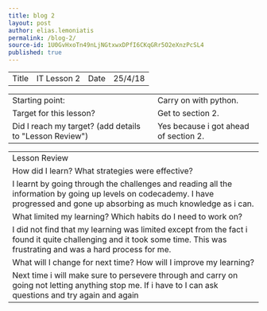 ```yaml
---
title: blog 2
layout: post
author: elias.lemoniatis
permalink: /blog-2/
source-id: 1U0GvHxoTn49nLjNGtxwxDPfI6CKqGRr5O2eXnzPcSL4
published: true
---
```

<table>
  <tr>
    <td>Title</td>
    <td>IT Lesson  2</td>
    <td>Date</td>
    <td>25/4/18</td>
  </tr>
</table>


<table>
  <tr>
    <td>Starting point:</td>
    <td>Carry on with python.</td>
  </tr>
  <tr>
    <td>Target for this lesson?</td>
    <td>Get to section 2.</td>
  </tr>
  <tr>
    <td>Did I reach my target? 
(add details to "Lesson Review")</td>
    <td>Yes because i got ahead of section 2.</td>
  </tr>
</table>


<table>
  <tr>
    <td>Lesson Review</td>
  </tr>
  <tr>
    <td>How did I learn? What strategies were effective? </td>
  </tr>
  <tr>
    <td>I learnt by going through the challenges and reading all the information by going up levels on codecademy. I have progressed and gone up absorbing as much knowledge as i can.</td>
  </tr>
  <tr>
    <td>What limited my learning? Which habits do I need to work on? </td>
  </tr>
  <tr>
    <td>I did not find that my learning was limited except from the fact i found it quite challenging and it took some time. This was frustrating and was a hard process for me.

</td>
  </tr>
  <tr>
    <td>What will I change for next time? How will I improve my learning?</td>
  </tr>
  <tr>
    <td>Next time i will make sure to persevere through and carry on going not letting anything stop me. If i have to I can ask questions and try again and again</td>
  </tr>
</table>


